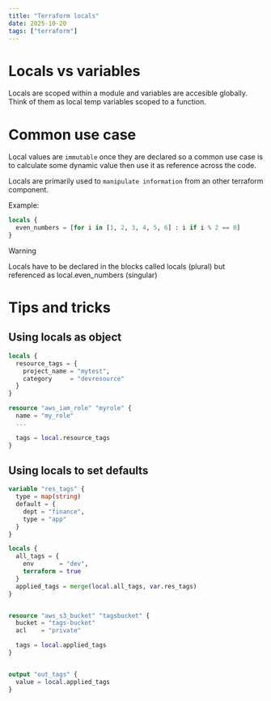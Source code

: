 ```yaml
---
title: "Terraform locals"
date: 2025-10-20
tags: ["terraform"]
---
```


# Locals vs variables

Locals are scoped within a module and variables are accesible globally. Think of them as local temp variables scoped to a function.

# Common use case

Local values are `immutable` once they are declared so a common use case is to calculate some dynamic value then use it as reference across the code.

Locals are primarily used to `manipulate information` from an other terraform component.

Example:

```tf
locals {
  even_numbers = [for i in [1, 2, 3, 4, 5, 6] : i if i % 2 == 0]
}

```

> [!WARNING]
> Locals have to be declared in the blocks called locals (plural) but referenced as local.even_numbers (singular)

# Tips and tricks

## Using locals as object

```tf
locals {
  resource_tags = {
    project_name = "mytest",
    category     = "devresource"
  }
}

resource "aws_iam_role" "myrole" {
  name = "my_role"
  ...

  tags = local.resource_tags
}
```

## Using locals to set defaults

```tf
variable "res_tags" {
  type = map(string)
  default = {
    dept = "finance",
    type = "app"
  }
}

locals {
  all_tags = {
    env       = "dev",
    terraform = true
  }
  applied_tags = merge(local.all_tags, var.res_tags)
}


resource "aws_s3_bucket" "tagsbucket" {
  bucket = "tags-bucket"
  acl    = "private"

  tags = local.applied_tags
}


output "out_tags" {
  value = local.applied_tags
}
```
